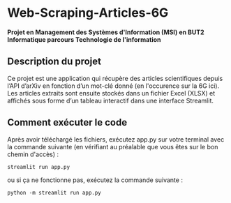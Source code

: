 # Web-Scraping-Articles-6G
__Projet en Management des Systèmes d'Information (MSI) en BUT2 Informatique parcours Technologie de l'information__

## Description du projet
Ce projet est une application qui récupère des articles scientifiques depuis l’API d’arXiv en fonction d’un mot-clé donné (en l'occurence sur la 6G ici). 
Les articles extraits sont ensuite stockés dans un fichier Excel (XLSX) et affichés sous forme d’un tableau interactif dans une interface Streamlit.

## Comment exécuter le code 

Après avoir téléchargé les fichiers, exécutez app.py sur votre terminal avec la commande suivante (en vérifiant au préalable que vous êtes sur le bon chemin d'accès) :
```
streamlit run app.py
```
ou si ça ne fonctionne pas, exécutez la commande suivante :
```
python -m streamlit run app.py
```


